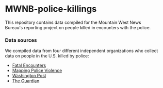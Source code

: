 # MWNB-police-killings
This repository contains data compiled for the Mountain West News Bureau's reporting project on people killed in encounters with the police.

### Data sources
We compiled data from four different independent organizations who collect data on people in the U.S. killed by police:
* [Fatal Encounters](https://fatalencounters.org/)
* [Mapping Police Violence](https://mappingpoliceviolence.org/)
* [Washington Post](https://www.washingtonpost.com/graphics/investigations/police-shootings-database/)
* [The Guardian](https://www.theguardian.com/us-news/ng-interactive/2015/jun/01/the-counted-police-killings-us-database)
